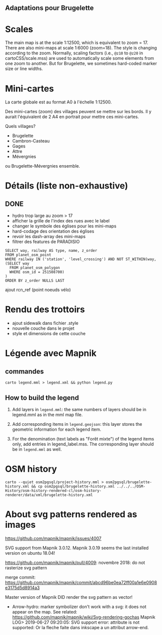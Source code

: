 Adaptations pour Brugelette
---------------------------


# Scales

The main map is at the scale 1:12500, which is equivalent to zoom = 17. There are also mini-maps at scale 1:6000 (zoom=18). The style is changing according to the zoom. Normally, scaling factors (i.e., `@z10` to `@z20` in cartoCSS/scale.mss) are used to automatically scale some elements from one zoom to another. But for Brugelette, we sometimes hard-coded marker size or line widths.


# Mini-cartes

La carte globale est au format A0 à l'échelle 1:12500.

Des mini-cartes (zoom) des villages peuvent se mettre sur les bords. Il y aurait l'équivalent de 2 A4 en portrait pour mettre ces mini-cartes.

Quels villages?

* Brugelette
* Cambron-Casteau
* Gages
* Attre
* Mévergnies

ou Brugelette-Mévergnies ensemble.

# Détails (liste non-exhaustive)

## DONE
* hydro trop large au zoom > 17
* afficher la grille de l'index des rues avec le label
* changer le symbole des églises pour les mini-maps
* hard-codage des orientation des églises
* revoir les dash-array des mini-maps
* filtrer des features de PARADISIO
```
SELECT way, railway AS type, name, z_order
FROM planet_osm_point
WHERE railway IN ('station', 'level_crossing') AND NOT ST_WITHIN(way, (SELECT way
  FROM planet_osm_polygon
  WHERE osm_id = 251508700)
)
ORDER BY z_order NULLS LAST
```

ajout rcn_ref (point noeuds vélo)

# Rendu des trottoirs

* ajout sidewalk dans fichier .style
* nouvelle couche dans le projet
* style et dimensions de cette couche


# Légende avec Mapnik

## commandes
```
carto legend.mml > legend.xml && python legend.py
```

## How to build the legend
1) Add layers in `legend.mml`: the same numbers of layers should be in legend.mml as in the mml map file.

2) Add corresponding items in `legend.geojson`: this layer stores the geometric information for each legend item.

3) For the denomination (text labels as "Forêt mixte") of the legend items only, add entries in legend_label.mss. The corresponding layer should be in `legend.mml` as well.

# OSM history
```
carto --quiet osm2pgsql/project-history.mml > osm2pgsql/brugelette-history.xml && cp osm2pgsql/brugelette-history.xml ../../../OSM-History/osm-history-rendered-cl/osm-history-renderer/data/xml/brugelette-history.xml
```


# About svg patterns rendered as images

https://github.com/mapnik/mapnik/issues/4007

SVG support from Mapnik 3.0.12. Mapnik 3.0.19 seems the last installed version on ubuntu 18.04!

https://github.com/mapnik/mapnik/pull/4009: novembre 2018: do not rasterize svg pattern


merge commit: https://github.com/mapnik/mapnik/commit/abcd96be0ea72ff00a1e6e0908e3175d5d8914a3

Master version of Mapnik DID render the svg pattern as vector!

* Arrow-hydro: marker symbolizer don't work with a svg: it does not appear on the map.
See related: https://github.com/mapnik/mapnik/wiki/Svg-rendering-gochas
Mapnik LOG> 2019-06-27 09:20:05: SVG support error: <marker-end> attribute is not supported: Or la fleche faite dans inkscape a un attribut arrow-end.
